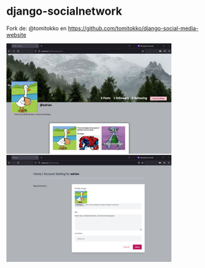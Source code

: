 # django-socialnetwork
Fork de: @tomitokko en https://github.com/tomitokko/django-social-media-website

<img width="430" src="https://raw.githubusercontent.com/adriib38/django-socialnetwork/master/perfil.png">
<img width="430" src="https://raw.githubusercontent.com/adriib38/django-socialnetwork/master/settings.png">
